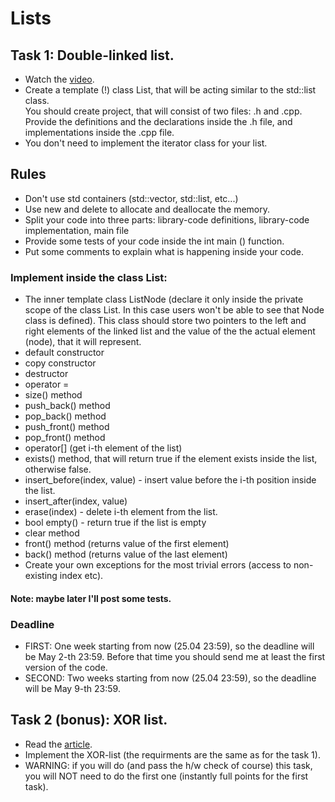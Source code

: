 # Lists

## Task 1: Double-linked list.

+ Watch the [video](https://www.youtube.com/watch?v=DMqlCXrFY0k).
+ Create a template (!) class List, that will be acting similar to the std::list class. \
You should create project, that will consist of two files: .h and .cpp.
Provide the definitions and the declarations inside the .h file, and implementations inside the .cpp file.
+ You don't need to implement the iterator class for your list.

## Rules
+ Don't use std containers (std::vector, std::list, etc...)
+ Use new and delete to allocate and deallocate the memory.
+ Split your code into three parts:
library-code definitions, library-code implementation, main file
+ Provide some tests of your code inside the int main () function.
+ Put some comments to explain what is happening inside your code.

### Implement inside the class List:
+ The inner template class ListNode<T> (declare it only inside
the private scope of the class List. In this case users won't be able to see
that Node class is defined). This class should store two pointers to the left
and right elements of the linked list and the value of the the actual element (node), that
it will represent.
+ default constructor
+ copy constructor
+ destructor
+ operator =
+ size() method
+ push_back() method
+ pop_back() method
+ push_front() method
+ pop_front() method
+ operator[] (get i-th element of the list)
+ exists() method, that will return true if the element exists inside the list, otherwise false. 
+ insert_before(index, value) - insert value before the i-th position inside the list.
+ insert_after(index, value)
+ erase(index) - delete i-th element from the list.
+ bool empty() - return true if the list is empty
+ clear method
+ front() method (returns value of the first element)
+ back() method (returns value of the last element)
+ Create your own exceptions for the most trivial errors (access to non-existing index etc).


#### Note: maybe later I'll post some tests.

### Deadline
+ FIRST: One week starting from now (25.04 23:59), so the deadline will be May 2-th 23:59.
Before that time you should send me at least the first version of the code.
+ SECOND: Two weeks starting from now (25.04 23:59), so the deadline will be May 9-th 23:59.



## Task 2 (bonus): XOR list.

+ Read the [article](https://en.wikipedia.org/wiki/XOR_linked_list).
+ Implement the XOR-list (the requirments are the same as for the task 1).
+ WARNING: if you will do (and pass the h/w check of course) this task, you will NOT need to do the first one (instantly full points for the first task).